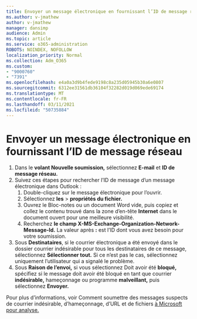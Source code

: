 ```yaml
---
title: Envoyer un message électronique en fournissant l’ID de message réseau
ms.author: v-jmathew
author: v-jmathew
manager: dansimp
audience: Admin
ms.topic: article
ms.service: o365-administration
ROBOTS: NOINDEX, NOFOLLOW
localization_priority: Normal
ms.collection: Adm_O365
ms.custom:
- "9000760"
- "7391"
ms.openlocfilehash: e4a0a3d9b4fede9198c8a235d05945b30a6e0807
ms.sourcegitcommit: 6312ee31561db36104f32282d019d069ede69174
ms.translationtype: MT
ms.contentlocale: fr-FR
ms.lasthandoff: 03/11/2021
ms.locfileid: "50735884"
---
```

# <a name="submit-an-email-message-by-providing-the-network-message-id"></a>Envoyer un message électronique en fournissant l’ID de message réseau

1. Dans le **volant Nouvelle soumission,** sélectionnez **E-mail** et **ID de message réseau.**
2. Suivez ces étapes pour rechercher l’ID de message d’un message électronique dans Outlook :
    1. Double-cliquez sur le message électronique pour l’ouvrir.
    1. Sélectionnez **les**  >  **propriétés du fichier.**
    1. Ouvrez le Bloc-notes ou un document Word vide, puis copiez et collez le contenu trouvé dans la zone d’en-tête **Internet** dans le document ouvert pour une meilleure visibilité.
    1. Recherchez **le champ X-MS-Exchange-Organization-Network-Message-Id.** La valeur après **:** est l’ID dont vous avez besoin pour votre soumission.
3. Sous **Destinataires**, si le courrier électronique a été envoyé dans le dossier courrier indésirable pour tous les destinataires de ce message, sélectionnez **Sélectionner tout.** Si ce n’est pas le cas, sélectionnez uniquement l’utilisateur qui a signalé le problème.
4. Sous **Raison de l’envoi,** si vous sélectionnez Doit avoir été  **bloqué,** spécifiez si le message doit avoir été bloqué en tant que courrier **indésirable,** hameçonnage ou programme **malveillant,** puis sélectionnez **Envoyer.**

Pour plus d’informations, voir Comment soumettre des messages suspects de courrier indésirable, d’hameçonnage, d’URL et de fichiers [à Microsoft pour analyse.](https://go.microsoft.com/fwlink/?linkid=2101479)
